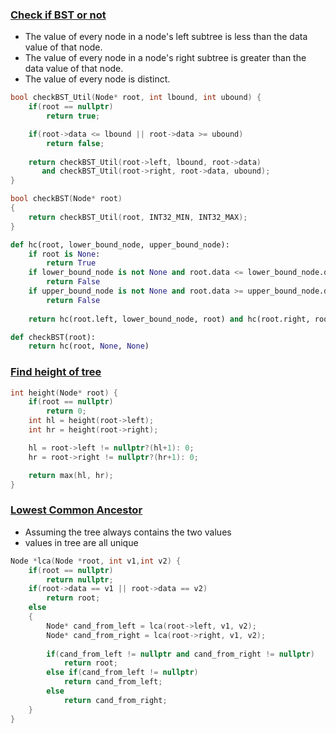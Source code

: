 ### [Check if BST or not](https://www.hackerrank.com/challenges/ctci-is-binary-search-tree/problem)

- The  value of every node in a node's left subtree is less than the data value of that node.   
- The  value of every node in a node's right subtree is greater than the data value of that node.   
- The  value of every node is distinct.  

```cpp
bool checkBST_Util(Node* root, int lbound, int ubound) {
    if(root == nullptr)
        return true;

    if(root->data <= lbound || root->data >= ubound)
        return false;
    
    return checkBST_Util(root->left, lbound, root->data) 
       and checkBST_Util(root->right, root->data, ubound);
}

bool checkBST(Node* root)
{
    return checkBST_Util(root, INT32_MIN, INT32_MAX);
}
```

```python
def hc(root, lower_bound_node, upper_bound_node):
    if root is None:
        return True
    if lower_bound_node is not None and root.data <= lower_bound_node.data:
        return False
    if upper_bound_node is not None and root.data >= upper_bound_node.data:
        return False
    
    return hc(root.left, lower_bound_node, root) and hc(root.right, root, upper_bound_node)

def checkBST(root):
    return hc(root, None, None)
```

### [Find height of tree](https://www.hackerrank.com/challenges/tree-height-of-a-binary-tree/problem)

```cpp
int height(Node* root) {
    if(root == nullptr)
        return 0;
    int hl = height(root->left);
    int hr = height(root->right);

    hl = root->left != nullptr?(hl+1): 0;
    hr = root->right != nullptr?(hr+1): 0;

    return max(hl, hr);
}
```

### [Lowest Common Ancestor](https://www.hackerrank.com/challenges/binary-search-tree-lowest-common-ancestor/problem)

- Assuming the tree always contains the two values
- values in tree are all unique

```cpp
Node *lca(Node *root, int v1,int v2) {
    if(root == nullptr)
        return nullptr;
    if(root->data == v1 || root->data == v2)
        return root;
    else
    {
        Node* cand_from_left = lca(root->left, v1, v2);
        Node* cand_from_right = lca(root->right, v1, v2);
        
        if(cand_from_left != nullptr and cand_from_right != nullptr)
            return root;
        else if(cand_from_left != nullptr)
            return cand_from_left;
        else
            return cand_from_right;
    }
}
```
